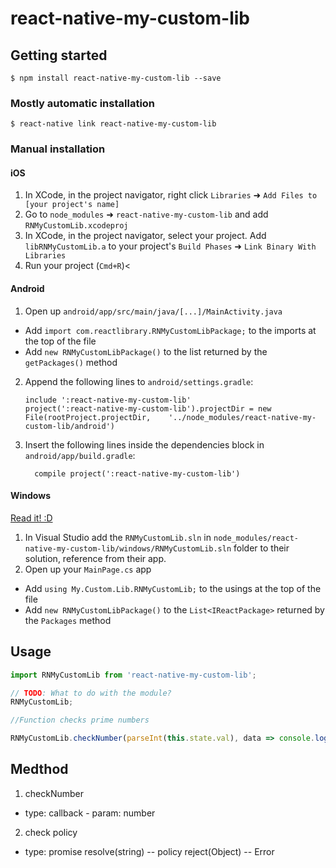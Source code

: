 # react-native-my-custom-lib

## Getting started

`$ npm install react-native-my-custom-lib --save`

### Mostly automatic installation

`$ react-native link react-native-my-custom-lib`

### Manual installation

#### iOS

1.  In XCode, in the project navigator, right click `Libraries` ➜ `Add Files to [your project's name]`
2.  Go to `node_modules` ➜ `react-native-my-custom-lib` and add `RNMyCustomLib.xcodeproj`
3.  In XCode, in the project navigator, select your project. Add `libRNMyCustomLib.a` to your project's `Build Phases` ➜ `Link Binary With Libraries`
4.  Run your project (`Cmd+R`)<

#### Android

1.  Open up `android/app/src/main/java/[...]/MainActivity.java`

* Add `import com.reactlibrary.RNMyCustomLibPackage;` to the imports at the top of the file
* Add `new RNMyCustomLibPackage()` to the list returned by the `getPackages()` method

2.  Append the following lines to `android/settings.gradle`:
    ```
    include ':react-native-my-custom-lib'
    project(':react-native-my-custom-lib').projectDir = new File(rootProject.projectDir, 	'../node_modules/react-native-my-custom-lib/android')
    ```
3.  Insert the following lines inside the dependencies block in `android/app/build.gradle`:
    ```
      compile project(':react-native-my-custom-lib')
    ```

#### Windows

[Read it! :D](https://github.com/ReactWindows/react-native)

1.  In Visual Studio add the `RNMyCustomLib.sln` in `node_modules/react-native-my-custom-lib/windows/RNMyCustomLib.sln` folder to their solution, reference from their app.
2.  Open up your `MainPage.cs` app

* Add `using My.Custom.Lib.RNMyCustomLib;` to the usings at the top of the file
* Add `new RNMyCustomLibPackage()` to the `List<IReactPackage>` returned by the `Packages` method

## Usage

```javascript
import RNMyCustomLib from 'react-native-my-custom-lib';

// TODO: What to do with the module?
RNMyCustomLib;
```

```javascript
//Function checks prime numbers

RNMyCustomLib.checkNumber(parseInt(this.state.val), data => console.log(data));
```

## Medthod

1.  checkNumber

* type: callback - param: number

2.  check policy

* type: promise
  resolve(string) -- policy
  reject(Object) -- Error
